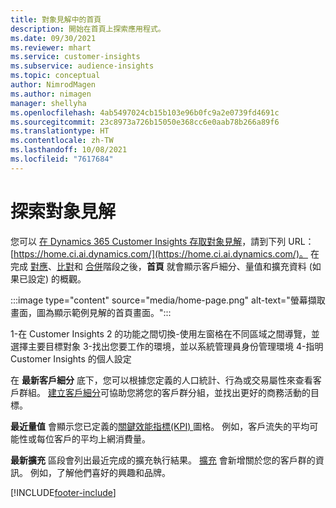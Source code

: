 ```yaml
---
title: 對象見解中的首頁
description: 開始在首頁上探索應用程式。
ms.date: 09/30/2021
ms.reviewer: mhart
ms.service: customer-insights
ms.subservice: audience-insights
ms.topic: conceptual
author: NimrodMagen
ms.author: nimagen
manager: shellyha
ms.openlocfilehash: 4ab5497024cb15b103e96b0fc9a2e0739fd4691c
ms.sourcegitcommit: 23c8973a726b15050e368cc6e0aab78b266a89f6
ms.translationtype: HT
ms.contentlocale: zh-TW
ms.lasthandoff: 10/08/2021
ms.locfileid: "7617684"
---
```

# <a name="explore-audience-insights"></a>探索對象見解

您可以 [在 Dynamics 365 Customer Insights 存取對象見解](https://home.ci.ai.dynamics.com/)，請到下列 URL：[https://home.ci.ai.dynamics.com/](https://home.ci.ai.dynamics.com/)。
在完成 [對應](map-entities.md)、[比對](match-entities.md)和 [合併](merge-entities.md)階段之後，**首頁** 就會顯示客戶細分、量值和擴充資料 (如果已設定) 的概觀。

:::image type="content" source="media/home-page.png" alt-text="螢幕擷取畫面，圖為顯示範例見解的首頁畫面。":::

1-在 Customer Insights 2 的功能之間切換-使用左窗格在不同區域之間導覽，並選擇主要目標對象 3-找出您要工作的環境，並以系統管理員身份管理環境 4-指明 Customer Insights 的個人設定

在 **最新客戶細分** 底下，您可以根據您定義的人口統計、行為或交易屬性來查看客戶群組。 [建立客戶細分](segments.md)可協助您將您的客戶群分組，並找出更好的商務活動的目標。

**最近量值** 會顯示您已定義的[關鍵效能指標(KPI) ](measures.md)圖格。 例如，客戶流失的平均可能性或每位客戶的平均上網消費量。

**最新擴充** 區段會列出最近完成的擴充執行結果。 [擴充](enrichment-hub.md) 會新增關於您的客戶群的資訊。 例如，了解他們喜好的興趣和品牌。

[!INCLUDE[footer-include](../includes/footer-banner.md)]